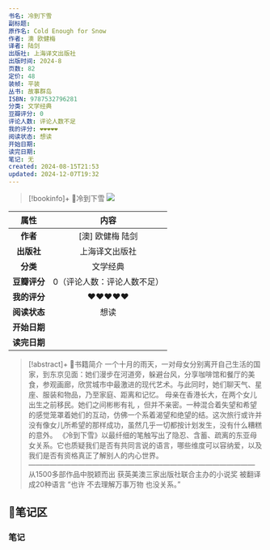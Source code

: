 ```yaml
---
书名: 冷到下雪
副标题: 
原作名: Cold Enough for Snow
作者: 澳 欧健梅
译者: 陆剑
出版社: 上海译文出版社
出版时间: 2024-8
页数: 82
定价: 48
装帧: 平装
丛书: 故事群岛
ISBN: 9787532796281
分类: 文学经典
豆瓣评分: 0
评论人数: 评论人数不足
我的评分: ❤❤❤❤❤
阅读状态: 想读
开始日期: 
读完日期: 
笔记: 无
created: 2024-08-15T21:53
updated: 2024-12-07T19:32
---
```


> [!bookinfo]+ 📔冷到下雪 
> ![](https://img1.doubanio.com/view/subject/s/public/s34902988.jpg)
> 
|     属性     |          内容         |
|:------------:|:--------------------:|
|     **作者**     |     [澳] 欧健梅 陆剑     |
|     **出版社**     |     上海译文出版社     |
|     **分类**     |     文学经典     |
|   **豆瓣评分**   |   0（评论人数：评论人数不足）   |
|   **我的评分**   |   ❤❤❤❤❤   |
| **阅读状态**     |  想读    |
| **开始日期**     |      |
| **读完日期**     |      |

> [!abstract]+ 📜书籍简介
> 一个十月的雨天，一对母女分别离开自己生活的国家，到东京见面：她们漫步在河道旁，躲避台风，分享咖啡馆和餐厅的美食，参观画廊，欣赏城市中最激进的现代艺术。与此同时，她们聊天气、星座、服装和物品，乃至家庭、距离和记忆。
母亲在香港长大，在两个女儿出生之前移民。她们之间彬彬有礼 ，但并不亲密。一种混合着失望和希望的感觉笼罩着她们的互动，仿佛一个系着渴望和绝望的结。这次旅行或许并没有像女儿所希望的那样成功，虽然几乎一切都按计划发生，没有什么糟糕的意外。
《冷到下雪》以最纤细的笔触写出了隐忍、含蓄、疏离的东亚母女关系。它也质疑我们是否有共同言说的语言，哪些维度可以容纳爱，以及我们是否有资格真正了解别人的内心世界。
————————————————————————————————
从1500多部作品中脱颖而出
获英美澳三家出版社联合主办的小说奖
被翻译成20种语言
“也许
不去理解万事万物
也没关系。”

## 📝笔记区

### 笔记

